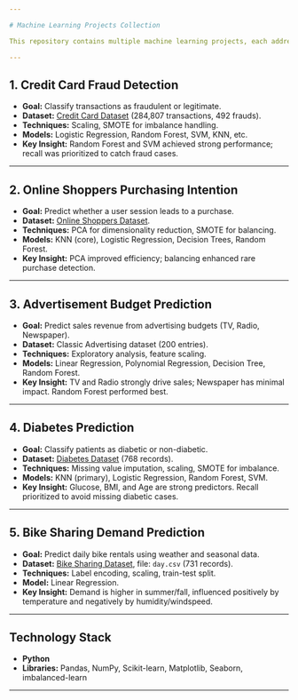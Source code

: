 ```yaml
---

# Machine Learning Projects Collection

This repository contains multiple machine learning projects, each addressing a real-world problem with structured datasets, preprocessing, modeling, and evaluation.

---
```


## 1. Credit Card Fraud Detection
- **Goal:** Classify transactions as fraudulent or legitimate.  
- **Dataset:** [Credit Card Dataset](https://samatrix-data.s3.ap-south-1.amazonaws.com/ML/creditcard.zip) (284,807 transactions, 492 frauds).  
- **Techniques:** Scaling, SMOTE for imbalance handling.  
- **Models:** Logistic Regression, Random Forest, SVM, KNN, etc.  
- **Key Insight:** Random Forest and SVM achieved strong performance; recall was prioritized to catch fraud cases.  

---

## 2. Online Shoppers Purchasing Intention
- **Goal:** Predict whether a user session leads to a purchase.  
- **Dataset:** [Online Shoppers Dataset](https://samatrix-data.s3.ap-south-1.amazonaws.com/ML/online_shoppers_intention.csv).  
- **Techniques:** PCA for dimensionality reduction, SMOTE for balancing.  
- **Models:** KNN (core), Logistic Regression, Decision Trees, Random Forest.  
- **Key Insight:** PCA improved efficiency; balancing enhanced rare purchase detection.  

---

## 3. Advertisement Budget Prediction
- **Goal:** Predict sales revenue from advertising budgets (TV, Radio, Newspaper).  
- **Dataset:** Classic Advertising dataset (200 entries).  
- **Techniques:** Exploratory analysis, feature scaling.  
- **Models:** Linear Regression, Polynomial Regression, Decision Tree, Random Forest.  
- **Key Insight:** TV and Radio strongly drive sales; Newspaper has minimal impact. Random Forest performed best.  

---

## 4. Diabetes Prediction
- **Goal:** Classify patients as diabetic or non-diabetic.  
- **Dataset:** [Diabetes Dataset](https://samatrix-data.s3.ap-south-1.amazonaws.com/ML/diabetes-data.csv) (768 records).  
- **Techniques:** Missing value imputation, scaling, SMOTE for imbalance.  
- **Models:** KNN (primary), Logistic Regression, Random Forest, SVM.  
- **Key Insight:** Glucose, BMI, and Age are strong predictors. Recall prioritized to avoid missing diabetic cases.  

---

## 5. Bike Sharing Demand Prediction
- **Goal:** Predict daily bike rentals using weather and seasonal data.  
- **Dataset:** [Bike Sharing Dataset](https://samatrix-data.s3.ap-south-1.amazonaws.com/ML/Data-Bike-Share.zip), file: `day.csv` (731 records).  
- **Techniques:** Label encoding, scaling, train-test split.  
- **Model:** Linear Regression.  
- **Key Insight:** Demand is higher in summer/fall, influenced positively by temperature and negatively by humidity/windspeed.  

---

## Technology Stack
- **Python**  
- **Libraries:** Pandas, NumPy, Scikit-learn, Matplotlib, Seaborn, imbalanced-learn  

---
